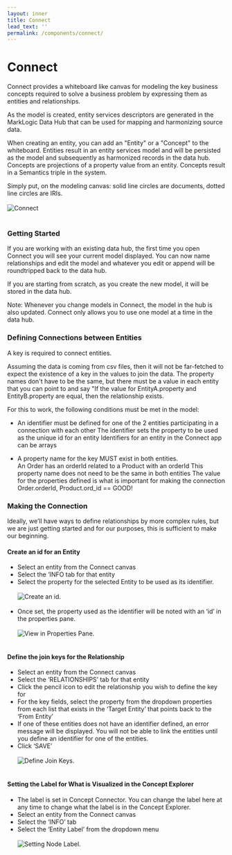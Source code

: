 ```yaml
---
layout: inner
title: Connect
lead_text: ''
permalink: /components/connect/
---
```


# Connect

Connect provides a whiteboard like canvas for modeling the key business concepts required to solve a business problem by expressing them as entities and relationships.  

As the model is created, entity services descriptors are generated in the MarkLogic Data Hub that can be used for mapping and harmonizing source data.

When creating an entity, you can add an "Entity" or a "Concept" to the whiteboard.  Entities result in an entity services model and will be persisted as the model and subsequently as harmonized records in the data hub. Concepts are projections of a property value from an entity.  Concepts result in a Semantics triple in the system.  

Simply put, on the modeling canvas: solid line circles are documents, dotted line circles are IRIs.
<br><br> 
![Connect](/envision/images/ConnectGH.png)
<br><br>

### Getting Started

If you are working with an existing data hub, the first time you open Connect you will see your current model displayed.  You can now name relationships and edit the model and whatever you edit or append will be roundtripped back to the data hub.

If you are starting from scratch, as you create the new model, it will be stored in the data hub.

Note: Whenever you change models in Connect, the model in the hub is also updated. Connect only allows you to use one model at a time in the data hub.  

### Defining Connections between Entities
A key is required to connect entities.

Assuming the data is coming from csv files, then it will not be far-fetched to expect the existence of a key in the values to join the data.  The property names don't have to be the same, but there must be a value in each entity that you can point to and say "If the value for EntityA.property and EntityB.property are equal, then the relationship exists.

For this to work, the following conditions must be met in the model:

* An identifier must be defined for one of the 2 entities participating in a connection with each other 
The identifier sets the property to be used as the unique id for an entity
Identifiers for an entity in the Connect app can be arrays

* A property name for the key MUST exist in both entities.  
An Order has an orderId related to a Product with an orderId
This property name does not need to be the same in both entities
The value for the properties defined is what is important for making the connection
Order.orderId, Product.ord_id == GOOD!

### Making the Connection
Ideally, we’ll have ways to define relationships by more complex rules, but we are just getting started and for our purposes, this is sufficient to make our beginning.

#### **Create an id for an Entity** 
  * Select an entity from the Connect canvas
  * Select the ‘INFO tab for that entity
  * Select the property for the selected Entity to be used as its identifier.
<br><br> 
![Create an id.](/envision/images/connect-1.png)
<br><br>
  * Once set, the property used as the identifier will be noted with an ‘id’ in the properties pane.
<br><br> 
![View in Properties Pane.](/envision/images/connect-2.png)
<br><br>

#### **Define the join keys for the Relationship**
  * Select an entity from the Connect canvas
  * Select the ‘RELATIONSHIPS’ tab for that entity
  * Click the pencil icon to edit the relationship you wish to define the key for
  * For the key fields, select the property from the dropdown properties from each list that exists in the ‘Target Entity’ that points back to the ‘From Entity’
  * If one of these entities does not have an identifier defined, an error message will be displayed. You will not be able to link the entities until you define an identifier for one of the entities.
  * Click ‘SAVE’
<br><br> 
![Define Join Keys.](/envision/images/connect-3.png)
<br><br>

#### **Setting the Label for What is Visualized in the Concept Explorer**
  * The label is set in Concept Connector.  You can change the label here at any time to change what the label is in the Concept Explorer.
  * Select an entity from the Connect canvas
  * Select the ‘INFO’ tab
  * Select the ‘Entity Label’ from the dropdown menu
<br><br> 
![Setting Node Label.](/envision/images/connect-4.png)
<br><br>

 


